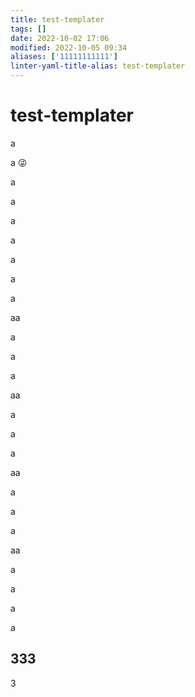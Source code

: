 ```yaml
---
title: test-templater
tags: []
date: 2022-10-02 17:06
modified: 2022-10-05 09:34
aliases: ['11111111111']
linter-yaml-title-alias: test-templater
---
```


# test-templater

a

a 😜

a

a

a

a

a

a

a

aa

a

a

a

aa

a

a

a

aa

a

a

a

aa

a

a

a

a

## 333

3

